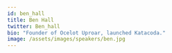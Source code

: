 ```yaml
---
id: ben_hall
title: Ben Hall
twitter: Ben_hall
bio: "Founder of Ocelot Uproar, launched Katacoda."
image: /assets/images/speakers/ben.jpg
---
```


